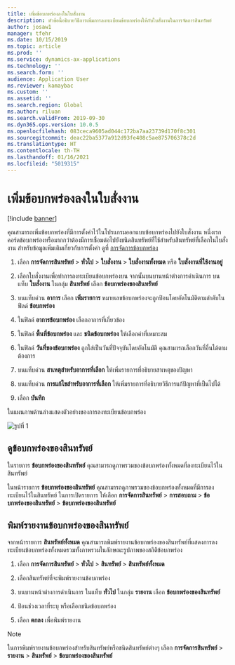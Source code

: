 ```yaml
---
title: เพิ่มข้อบกพร่องลงในใบสั่งงาน
description: หัวข้อนี้อธิบายวิธีการเพิ่มการลงทะเบียนข้อบกพร่องให้กับใบสั่งงานในการจัดการสินทรัพย์
author: josaw1
manager: tfehr
ms.date: 10/15/2019
ms.topic: article
ms.prod: ''
ms.service: dynamics-ax-applications
ms.technology: ''
ms.search.form: ''
audience: Application User
ms.reviewer: kamaybac
ms.custom: ''
ms.assetid: ''
ms.search.region: Global
ms.author: riluan
ms.search.validFrom: 2019-09-30
ms.dyn365.ops.version: 10.0.5
ms.openlocfilehash: 083ceca9605ad044c172ba7aa23739d170f8c301
ms.sourcegitcommit: deac22ba5377a912d93fe408c5ae875706378c2d
ms.translationtype: HT
ms.contentlocale: th-TH
ms.lasthandoff: 01/16/2021
ms.locfileid: "5019315"
---
```

# <a name="add-fault-to-work-order"></a>เพิ่มข้อบกพร่องลงในใบสั่งงาน

[!include [banner](../../includes/banner.md)]



คุณสามารถเพิ่มข้อบกพร่องที่มีการตั้งค่าไว้ในโปรแกรมออกแบบข้อบกพร่องไปยังใบสั่งงาน หนึ่งเรกคอร์ดข้อบกพร่องหรือมากกว่าต้องมีการเชื่อมต่อไปยังชนิดสินทรัพย์ที่ใช้สำหรับสินทรัพย์ที่เลือกในใบสั่งงาน สำหรับข้อมูลเพิ่มเติมเกี่ยวกับการตั้งค่า ดูที่ [การจัดการข้อบกพร่อง](../setup-for-work-orders/fault-management.md)

1. เลือก **การจัดการสินทรัพย์** > **ทั่วไป** > **ใบสั่งงาน** > **ใบสั่งงานทั้งหมด** หรือ **ใบสั่งงานที่ใช้งานอยู่**

2. เลือกใบสั่งงานเพื่อทำการลงทะเบียนข้อบกพร่องบน จากนั้นบนบานหน้าต่างการดำเนินการ บนแท็บ **ใบสั่งงาน** ในกลุ่ม **สินทรัพย์** เลือก **ข้อบกพร่องของสินทรัพย์**

3. บนแท็บด่วน **อาการ** เลือก **เพิ่มรายการ** หมายเลขข้อบกพร่องจะถูกป้อนโดยอัตโนมัติตามลำดับในฟิลด์ **ข้อบกพร่อง**

4. ในฟิลด์ **อาการข้อบกพร่อง** เลือกอาการที่เกี่ยวข้อง

5. ในฟิลด์ **พื้นที่ข้อบกพร่อง** และ **ชนิดข้อบกพร่อง** ให้เลือกค่าที่เหมาะสม

6. ในฟิลด์ **วันที่ของข้อบกพร่อง** ถูกใส่เป็นวันที่ปัจจุบันโดยอัตโนมัติ คุณสามารถเลือกวันที่อื่นได้ตามต้องการ

7. บนแท็บด่วน **สาเหตุสำหรับอาการที่เลือก** ให้เพิ่มรายการที่อธิบายสาเหตุของปัญหา

8. บนแท็บด่วน **การแก้ไขสำหรับอาการที่เลือก** ให้เพิ่มรายการที่อธิบายวิธีการแก้ปัญหาที่เป็นไปได้

9. เลือก **บันทึก**

ในแผนภาพด้านล่างแสดงตัวอย่างของการลงทะเบียนข้อบกพร่อง

![รูปที่ 1](media/19-work-orders.png)


## <a name="view-asset-faults"></a>ดูข้อบกพร่องของสินทรัพย์

ในรายการ **ข้อบกพร่องของสินทรัพย์** คุณสามารถดูภาพรวมของข้อบกพร่องทั้งหมดที่ลงทะเบียนไว้ในสินทรัพย์

ในหน้ารายการ **ข้อบกพร่องของสินทรัพย์** คุณสามารถดูภาพรวมของข้อบกพร่องทั้งหมดที่มีการลงทะเบียนไว้ในสินทรัพย์ ในการเปิดรายการ ให้เลือก **การจัดการสินทรัพย์** > **การสอบถาม** > **ข้อบกพร่องของสินทรัพย์** > **ข้อบกพร่องของสินทรัพย์**


## <a name="print-asset-fault-report"></a>พิมพ์รายงานข้อบกพร่องของสินทรัพย์

จากหน้ารายการ **สินทรัพย์ทั้งหมด** คุณสามารถพิมพ์รายงานข้อบกพร่องของสินทรัพย์ที่แสดงการลงทะเบียนข้อบกพร่องทั้งหมดรวมทั้งภาพรวมในลักษณะรูปภาพของสถิติข้อบกพร่อง

1. เลือก **การจัดการสินทรัพย์** > **ทั่วไป** > **สินทรัพย์** > **สินทรัพย์ทั้งหมด**

2. เลือกสินทรัพย์ที่จะพิมพ์รายงานข้อบกพร่อง

3. บนบานหน้าต่างการดำเนินการ ในแท็บ **ทั่วไป** ในกลุ่ม **รายงาน** เลือก **ข้อบกพร่องของสินทรัพย์**

4. ป้อนช่วงเวลาที่ระบุ หรือเลือกชนิดข้อบกพร่อง

5. เลือก **ตกลง** เพื่อพิมพ์รายงาน

>[!NOTE]
>ในการพิมพ์รายงานข้อบกพร่องสำหรับสินทรัพย์หรือชนิดสินทรัพย์ต่างๆ เลือก **การจัดการสินทรัพย์** > **รายงาน** > **สินทรัพย์** > **ข้อบกพร่องของสินทรัพย์**

